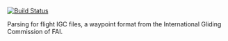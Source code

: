 [![Build Status](https://travis-ci.org/BlockScope/haskell-flight-igc.svg)](https://travis-ci.org/BlockScope/haskell-flight-igc)

Parsing for flight IGC files, a waypoint format from the International Gliding Commission of FAI.
